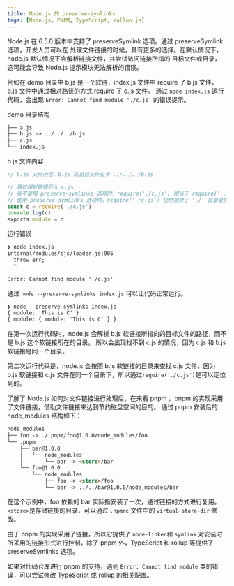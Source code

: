 ```yaml
---
title: Node.js 的 preserve-symlinks
tags: [Node.js, PNPM, TypeScript, rolluo.js]
---
```


Node.js 在 6.5.0 版本中支持了 preserveSymlink 选项。通过 preserveSymlink 选项，开发人员可以在
处理文件链接的时候，具有更多的选择。在默认情况下，node.js 默认情况下会解析链接文件，并尝试访问链接所指的
目标文件或目录，这可能会导致 Node.js 提示模块无法解析的错误。

例如在 demo 目录中 b.js 是一个软链，index.js 文件中 require 了
b.js 文件，b.js 文件中通过相对路径的方式 require 了 c.js 文件。
通过 `node index.js` 运行代码，会出现 `Error: Cannot find module './c.js'` 的错误提示。

demo 目录结构
```html
├── a.js
├── b.js -> ../../../b.js
├── c.js
└── index.js
```
b.js 文件内容
```js
// b.js 文件内容，b.js 的目标文件位于 ../../../b.js

// 通过相对路径引入 c.js
// 在不使用 preserve-symlinks 选项时，require('./c.js') 相当于 require('../../../c.js')
// 使用 preserve-symlinks 选项时，require('./c.js') 仍然相对于 './' 目录查找
const c = require('./c.js')
console.log(c)
exports.module = c
```

运行错误
```html
❯ node index.js 
internal/modules/cjs/loader.js:905
  throw err;
  ^

Error: Cannot find module './c.js'
```

通过 `node --preserve-symlinks index.js` 可以让代码正常运行。
```html
❯ node --preserve-symlinks index.js                
{ module: 'This is C' }
{ module: { module: 'This is C' } }
```

在第一次运行代码时，node.js 会解析 b.js 软链接所指向的目标文件的路径，而不是 b.js 这个软链接所在的目录。
所以会出现找不到 c.js 的情况，因为 c.js 和 b.js 软链接是同一个目录。 

第二次运行代码是，node.js 会按照 b.js 软链接的目录来查找 c.js 文件，因为 b.js 软链接和 c.js 文件在同一个目录下，所以通过`require('./c.js')`是可以定位到的。

了解了 Node.js 如何对文件链接进行处理后，在来看 pnpm ，pnpm 的实现采用了文件链接，借助文件链接来达到节约磁盘空间的目的。
通过 pnpm 安装后的 node_modules 结构如下：

```html
node_modules
├── foo -> ./.pnpm/foo@1.0.0/node_modules/foo
└── .pnpm
    ├── bar@1.0.0
    │   └── node_modules
    │       └── bar -> <store>/bar
    └── foo@1.0.0
        └── node_modules
            ├── foo -> <store>/foo
            └── bar -> ../../bar@1.0.0/node_modules/bar
```

在这个示例中，foo 依赖的 bar 实际指安装了一次，通过链接的方式进行复用。`<store>`是存储链接的目录，可以通过 `.npmrc` 文件中的 `virtual-store-dir` 修改。

由于 pnpm 的实现采用了链接，所以它提供了 `node-linker`和 `symlink`  对安装时所采用的链接形式进行控制，除了 pnpm 外，TypeScript 和 rollup 等提供了 preserveSymlinks 选项。

如果对代码仓库进行 pnpm 的支持，遇到 `Error: Cannot find module` 类的错误，可以尝试修改 TypeScript 或 rollup 的相关配置。